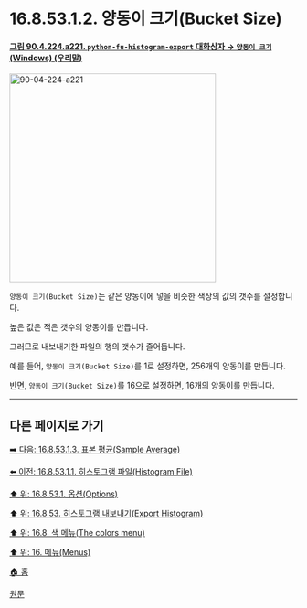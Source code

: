 # 16.8.53.1.2. 양동이 크기(Bucket Size)

<a id="90-04-224-a221"></a>

#### [그림 90.4.224.a221. `python-fu-histogram-export` 대화상자 → `양동이 크기` (Windows) (우리말)](./90-04-0224-python_fu_histogram_export.md#90-04-224-a221)
<img width="361" height="365" alt="90-04-224-a221" src="https://github.com/user-attachments/assets/a485aad4-ef50-4adf-8fda-7cbcabc9c7a2" />

`양동이 크기(Bucket Size)`는 같은 양동이에 넣을 비슷한 색상의 값의 갯수를 설정합니다.

높은 값은 적은 갯수의 양동이를 만듭니다.

그러므로 내보내기한 파일의 행의 갯수가 줄어듭니다.

예를 들어, `양동이 크기(Bucket Size)`를 1로 설정하면, 256개의 양동이를 만듭니다.

반면, `양동이 크기(Bucket Size)`를 16으로 설정하면, 16개의 양동이를 만듭니다.

***

## 다른 페이지로 가기

[➡️ 다음: 16.8.53.1.3. 표본 평균(Sample Average)](./16-08-53-01-03-sample_average.md)

[⬅️ 이전: 16.8.53.1.1. 히스토그램 파일(Histogram File)](./16-08-53-01-01-histogram_file.md)

[⬆️ 위: 16.8.53.1. 옵션(Options)](./16-08-53-01-00-options.md)

[⬆️ 위: 16.8.53. 히스토그램 내보내기(Export Histogram)](./16-08-53-00-export-histogram.md)

[⬆️ 위: 16.8. 색 메뉴(The colors menu)](./16-08-00-the-colors-menu.md)

[⬆️ 위: 16. 메뉴(Menus)](./16-00-menus.md)

[🏠 홈](./00-home.md)

[원문](https://docs.gimp.org/2.10/ko/python-fu-histogram-export.html#idm34030)